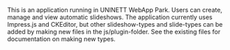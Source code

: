 This is an application running in UNINETT WebApp Park. Users can create, manage and view automatic slideshows. The application currently uses Impress.js and CKEditor, but other slideshow-types and slide-types can be added by making new files in the js/plugin-folder. See the existing files for documentation on making new types.